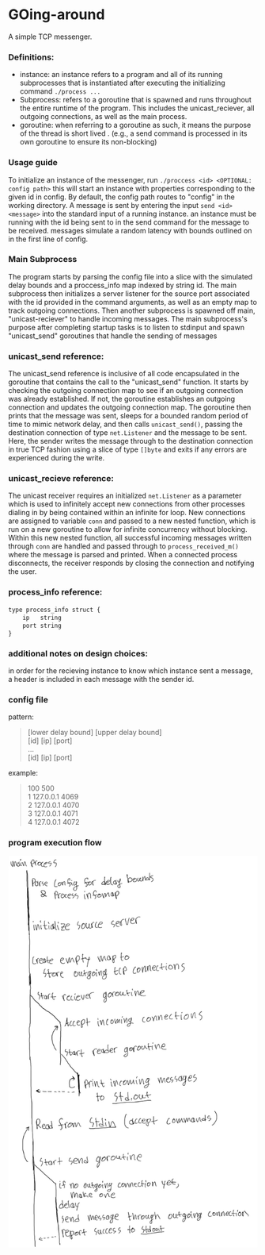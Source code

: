 # GOing-around

A simple TCP messenger. 

### Definitions: 
 - instance: an instance refers to a program and all of its running subprocesses that is instantiated after executing the initializing command `./process ...`
 - Subprocess: refers to a goroutine that is spawned and runs throughout the entire runtime of the program. This includes the unicast_reciever, all outgoing connections, as well as the main process.
 - goroutine: when referring to a goroutine as such, it means the purpose of the thread is short lived . (e.g., a send command is processed in its own goroutine to ensure its non-blocking)

### Usage guide
To initialize an instance of the messenger, run `./proccess <id> <OPTIONAL: config path>`
this will start an instance with properties corresponding to the given id in config.
By default, the config path routes to "config" in the working directory.
A message is sent by entering the input `send <id> <message>` into the standard input of a running instance. 
an instance must be running with the id being sent to in the send command for the message to be received.
messages simulate a random latency with bounds outlined on in the first line of config.

### Main Subprocess
The program starts by parsing the config file into a slice with the simulated delay bounds and a proccess_info map indexed by string id.
The main subprocess then initializes a server listener for the source port associated with the id provided in the command arguments, as well as an empty map to track outgoing connections.
Then another subprocess is spawned off main, "unicast-reciever" to handle incoming messages. 
The main subprocess's purpose after completing startup tasks is to listen to stdinput and spawn "unicast_send" goroutines that handle the sending of messages

### unicast_send reference: 
The unicast_send reference is inclusive of all code encapsulated in the goroutine that contains the call to the "unicast_send" function.
It starts by checking the outgoing connection map to see if an outgoing connection was already established. If not, the goroutine establishes an outgoing connection and updates the outgoing connection map. The goroutine then prints that the message was sent, sleeps for a bounded random period of time to mimic network delay, and then calls `unicast_send()`, passing the destination connection of type `net.Listener` and the message to be sent. Here, the sender writes the message through to the destination connection in true TCP fashion using a slice of type `[]byte` and exits if any errors are experienced during the write.

### unicast_recieve reference: 
The unicast receiver requires an initialized `net.Listener` as a parameter which is used to infinitely accept new connections from other processes dialing in by being contained within an infinite for loop. New connections are assigned to variable `conn` and passed to a new nested function, which is run on a new goroutine to allow for infinite concurrency without blocking. Within this new nested function, all successful incoming messages written through `conn` are handled and passed through to `process_received_m()` where the message is parsed and printed. When a connected process disconnects, the receiver responds by closing the connection and notifying the user.

### process_info reference:
    type process_info struct {
        ip   string
        port string
    }

### additional notes on design choices: 
in order for the recieving instance to know which instance sent a message, a header is included in each message with the sender id.

### config file
pattern:  
>[lower delay bound] [upper delay bound]  
>[id] [ip] [port]  
>...  
>[id] [ip] [port]  
  
example:  
>100 500  
>1 127.0.0.1 4069  
>2 127.0.0.1 4070  
>3 127.0.0.1 4071  
>4 127.0.0.1 4072  

### program execution flow
![main process glow](main-chart.jpeg)
